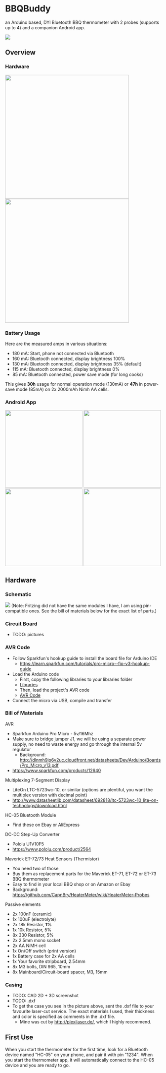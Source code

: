 # BBQBuddy
an Arduino based, DYI Bluetooth BBQ thermometer with 2 probes (supports up to 4) and a companion Android app.

<img src="/app/src/main/res/mipmap-xxxhdpi/bbq.png">

## Overview
### Hardware
<img src="/Media/casing.jpg" width="400">
<img src="/Media/casing2.jpg" width="400">

### Battery Usage
Here are the measured amps in various situations: 
* 180 mA: Start, phone not connected via Bluetooth
* 160 mA: Bluetooth connected, display brightness 100%
* 130 mA: Bluetooth connected, display brightness 35% (default)
* 115 mA: Bluetooth connected, display brightness 0%
*  85 mA: Bluetooth connected, power save mode (for long cooks)

This gives **30h** usage for normal operation mode (130mA) or **47h** in power-save mode (85mA) on 2x 2000mAh Nimh AA cells.

### Android App
<img src="/Media/current.png" width="250">
<img src="/Media/graph_portrait.png" width="250">
<img src="/Media/menu.png" width="250">
<img src="/Media/settings.png" width="250">

## Hardware 
### Schematic
<img src="/Media/bbqbuddy_schematic.jpg">
(Note: Fritzing did not have the same modules I have, I am using pin-compatible ones. See the bill of materials below for the exact list of parts.)

### Circuit Board
* TODO: pictures

### AVR Code
* Follow Sparkfun's hookup guide to install the board file for Arduino IDE
  * https://learn.sparkfun.com/tutorials/pro-micro--fio-v3-hookup-guide
* Load the Arduino code
  * First, copy the following libraries to your libraries folder
  * [Libraries](/Arduino/libraries)
  * Then, load the project's AVR code
  * [AVR Code](/Arduino/bbqbuddy.ino)
* Connect the micro via USB, compile and transfer

### Bill of Materials
AVR
* Sparkfun Arduino Pro Micro - 5v/16Mhz
* Make sure to bridge jumper J1, we will be using a separate power supply, no need to waste energy and go through the internal 5v regulator 
  * Background: http://dlnmh9ip6v2uc.cloudfront.net/datasheets/Dev/Arduino/Boards/Pro_Micro_v13.pdf
* https://www.sparkfun.com/products/12640

Multiplexing 7-Segment Display
* LiteOn LTC-5723wc-10, or similar (options are plentiful, you want the multiplex version with decimal point)
* http://www.datasheetlib.com/datasheet/692818/ltc-5723wc-10_lite-on-technology/download.html

HC-05 Bluetooth Module
* Find these on Ebay or AliExpress

DC-DC Step-Up Converter
* Pololu U1V10F5
* https://www.pololu.com/product/2564

Maverick ET-72/73 Heat Sensors (Thermistor)
* You need two of those
* Buy them as replacement parts for the Maverick ET-71, ET-72 or ET-73 BBQ thermometer
* Easy to find in your local BBQ shop or on Amazon or Ebay
* Background: https://github.com/CapnBry/HeaterMeter/wiki/HeaterMeter-Probes

Passive elements
* 2x 100nF (ceramic)
* 1x 100uF (electrolyte)
* 2x 18k Resistor, **1%**
* 1x 10k Resistor, 5%
* 8x 330 Resistor, 5%
* 2x 2.5mm mono socket
* 2x AA NiMH cell
* 1x On/Off switch (print version)
* 1x Battery case for 2x AA cells
* 1x Your favorite stripboard, 2.54mm
* 8x M3 bolts, DIN 965, 10mm
* 8x Mainboard/Circuit-board spacer, M3, 15mm

### Casing
* TODO: CAD 2D + 3D screenshot
* TODO: .dxf
* To get the case you see in the picture above, sent the .dxf file to your favourite laser-cut service. The exact materials I used, their thickness and color is specified as comments in the .dxf file. 
  * Mine was cut by http://plexilaser.de/, which I highly recommend. 

## First Use
When you start the thermometer for the first time, look for a Bluetooth device named "HC-05" on your phone, and pair it with pin "1234". When you start the thermometer app, it will automatically connect to the HC-05 device and you are ready to go. 